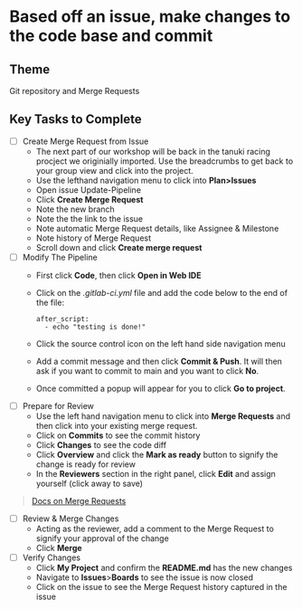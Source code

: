 # Based off an issue, make changes to the code base and commit

## Theme

Git repository and Merge Requests

## Key Tasks to Complete


* [ ] Create Merge Request from Issue
  * The next part of our workshop will be back in the tanuki racing procject we originially imported. Use the breadcrumbs to get back to your group view and click into the project.
  * Use the lefthand navigation menu to click into **Plan>Issues**
  * Open issue Update-Pipeline
  * Click **Create Merge Request**
  * Note the new branch
  * Note the the link to the issue
  * Note automatic Merge Request details, like Assignee & Milestone
  * Note history of Merge Request
  * Scroll down and click **Create merge request**
* [ ] Modify The Pipeline
  * First click **Code**, then click **Open in Web IDE**
  * Click on the _.gitlab-ci.yml_ file and add the code below to the end of the file:

    ```
    after_script:
      - echo "testing is done!"
    ```

  * Click the source control icon on the left hand side navigation menu
  * Add a commit message and then click **Commit & Push**. It will then ask if you want to commit to main and you want to click **No**. 
  * Once committed a popup will appear for you to click **Go to project**.
* [ ] Prepare for Review
  * Use the left hand navigation menu to click into **Merge Requests** and then click into your existing merge request.
  * Click on **Commits** to see the commit history
  * Click **Changes** to see the code diff
  * Click **Overview** and click the **Mark as ready** button to signify the change is ready for review
  * In the **Reviewers** section in the right panel, click **Edit** and assign yourself (click away to save)

> [Docs on Merge Requests](https://docs.gitlab.com/ee/user/project/merge_requests/)

* [ ] Review & Merge Changes
  * Acting as the reviewer, add a comment to the Merge Request to signify your approval of the change
  * Click **Merge**
* [ ] Verify Changes
  * Click **My Project** and confirm the **README.md** has the new changes
  * Navigate to **Issues**>**Boards** to see the issue is now closed
  * Click on the issue to see the Merge Request history captured in the issue
